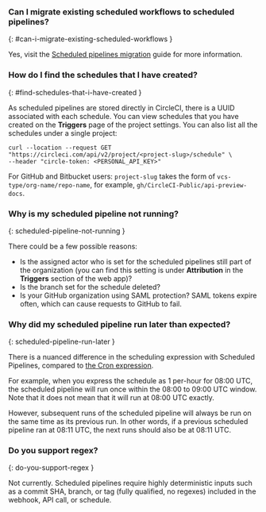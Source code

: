 ### Can I migrate existing scheduled workflows to scheduled pipelines?
{: #can-i-migrate-existing-scheduled-workflows }

Yes, visit the [Scheduled pipelines migration](/docs/migrate-scheduled-workflows-to-scheduled-pipelines) guide for more information.

### How do I find the schedules that I have created?
{: #find-schedules-that-i-have-created }

As scheduled pipelines are stored directly in CircleCI, there is a UUID associated with each schedule. You can view schedules that you have created on the **Triggers** page of the project settings. You can also list all the schedules under a single project:

```shell
curl --location --request GET "https://circleci.com/api/v2/project/<project-slug>/schedule" \
--header "circle-token: <PERSONAL_API_KEY>"
```

For GitHub and Bitbucket users: `project-slug` takes the form of `vcs-type/org-name/repo-name`, for example, `gh/CircleCI-Public/api-preview-docs`.

### Why is my scheduled pipeline not running?
{: scheduled-pipeline-not-running }

There could be a few possible reasons:

* Is the assigned actor who is set for the scheduled pipelines still part of the organization (you can find this setting is under **Attribution** in the **Triggers** section of the web app)?
* Is the branch set for the schedule deleted?
* Is your GitHub organization using SAML protection? SAML tokens expire often, which can cause requests to GitHub to fail.

### Why did my scheduled pipeline run later than expected?
{: scheduled-pipeline-run-later }

There is a nuanced difference in the scheduling expression with Scheduled Pipelines, compared to [the Cron expression](https://en.wikipedia.org/wiki/Cron#CRON_expression).

For example, when you express the schedule as 1 per-hour for 08:00 UTC, the scheduled pipeline will run once within the 08:00 to 09:00 UTC window. Note that it does not mean that it will run at 08:00 UTC exactly.

However, subsequent runs of the scheduled pipeline will always be run on the same time as its previous run. In other words, if a previous scheduled pipeline ran at 08:11 UTC, the next runs should also be at 08:11 UTC.

### Do you support regex?
{: do-you-support-regex }

Not currently. Scheduled pipelines require highly deterministic inputs such as a commit SHA, branch, or tag (fully qualified, no regexes) included in the webhook, API call, or schedule.
